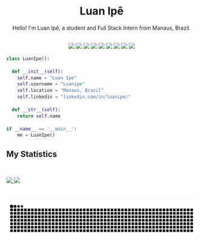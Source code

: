 <h1 align="center">
  <b>Luan Ipê</b>
</h1>

<div align="center">
Hello! I'm Luan Ipê, a student and Full Stack Intern from Manaus, Brazil.
</div>
  
<br>

<p>
<div align="center">
  <img src="https://img.shields.io/badge/Python-1A1B27?style=for-the-badge&logo=python&logoColor=white">
  <img src="https://img.shields.io/badge/JavaScript-1A1B27?style=for-the-badge&logo=javascript&logoColor=white">
  <img src="https://img.shields.io/badge/Swift-1A1B27?style=for-the-badge&logo=swift&logoColor=white">
  <img src="https://img.shields.io/badge/php-1A1B27.svg?style=for-the-badge&logo=php&logoColor=white">
  <img src="https://img.shields.io/badge/react-1A1B27.svg?style=for-the-badge&logo=react&logoColor=white">
  <img src="https://img.shields.io/badge/React_Native-1A1B27?style=for-the-badge&logo=react&logoColor=white">
  <img src="https://img.shields.io/badge/node.js-1A1B27?style=for-the-badge&logo=node.js&logoColor=white">
  <img src="https://img.shields.io/badge/MySQL-1A1B27?style=for-the-badge&logo=mysql&logoColor=white">
  <img src="https://img.shields.io/badge/MariaDB-1A1B27?style=for-the-badge&logo=mariadb&logoColor=white">
</div>
</p>
  
```python
class LuanIpe():
    
  def __init__(self):
    self.name = "Luan Ipe"
    self.username = "Luanipe"
    self.location = "Manaus, Brazil"
    self.linkedin = "linkedin.com/in/luanipe/"
  
  def __str__(self):
    return self.name

if __name__ == '__main__':
    me = LuanIpe()
```

## My Statistics

<br/>
<p align="left">
  <a href="https://github.com/Luanipe/">
  <img width="49.5%" src="https://github-readme-stats.vercel.app/api?username=Luanipe&show_icons=true&theme=tokyonight&hide_border=true" />
    <img width="49.5%" src="https://github-readme-streak-stats.herokuapp.com/?user=Luanipe&theme=tokyonight&hide_border=true" />
  </a>
</p>
<br>
 
<div align="center"> 

  ![Snake animation](https://github.com/Luanipe/Luanipe/blob/output/github-contribution-grid-snake.svg)
 
</div>
